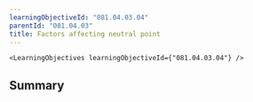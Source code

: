 ```yaml
---
learningObjectiveId: "081.04.03.04"
parentId: "081.04.03"
title: Factors affecting neutral point
---
```


```tsx eval
<LearningObjectives learningObjectiveId={"081.04.03.04"} />
```

## Summary
